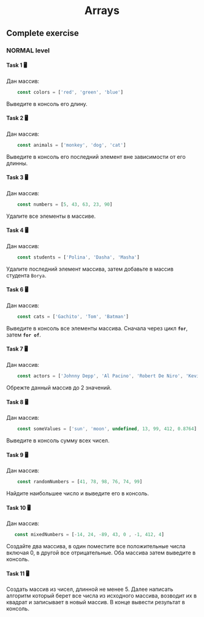<h1 align="center">Arrays</h1>

## Complete exercise

### NORMAL level

#### Task 1 🖥

Дан массив:

```javascript
    const colors = ['red', 'green', 'blue']
```

Выведите в консоль его длину.

#### Task 2 🖥

Дан массив:

```javascript
    const animals = ['monkey', 'dog', 'cat']
```

Выведите в консоль его последний элемент вне зависимости от его длинны.

#### Task 3 🖥

Дан массив:

```javascript
    const numbers = [5, 43, 63, 23, 90]
```

Удалите все элементы в массиве.

#### Task 4 🖥

Дан массив:

```javascript
    const students = ['Polina', 'Dasha', 'Masha']
```

Удалите последний элемент массива, затем добавьте в массив студента `Borya`.

#### Task 6 🖥

Дан массив:

```javascript
    const cats = ['Gachito', 'Tom', 'Batman']
```

Выведите в консоль все элементы массива. Сначала через цикл **`for`**, затем **`for of`**.

#### Task 7 🖥

Дан массив:

```javascript
    const actors = ['Johnny Depp', 'Al Pacino', 'Robert De Niro', 'Kevin Spacey']
```

Обрежте данный массив до 2 значений.

#### Task 8 🖥

Дан массив:

```javascript
    const someValues = ['sun', 'moon', undefined, 13, 99, 412, 0.8764]
```

Выведите в консоль сумму всех чисел.

#### Task 9 🖥

Дан массив:

```javascript
    const randomNumbers = [41, 78, 98, 76, 74, 99]
```

Найдите наибольшее число и выведите его в консоль. 

#### Task 10 🖥

Дан массив:

```javascript
   const mixedNumbers = [-14, 24, -89, 43, 0 , -1, 412, 4]
```

Создайте два массива, в один поместите все положительные числа включая 0, в другой все отрицательные. Оба массива затем выведите в консоль. 

#### Task 11 🖥

Создать массив из чисел, длинной не менее 5. Далее написать алгоритм который берет все числа из исходного массива, возводит их в квадрат и записывает в новый массив. В конце вывести результат в консоль.